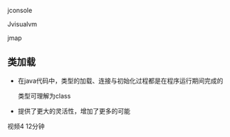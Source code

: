 jconsole

Jvisualvm

jmap

## 类加载

- 在java代码中，类型的加载、连接与初始化过程都是在程序运行期间完成的

  类型可理解为class

- 提供了更大的灵活性，增加了更多的可能

视频4 12分钟

